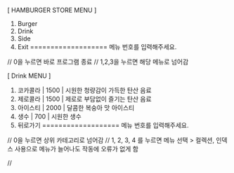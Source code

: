 [ HAMBURGER STORE MENU ]
1. Burger
2. Drink
3. Side
0. Exit
===================
메뉴 번호를 입력해주세요.

// 0을 누르면 바로 프로그램 종료
// 1,2,3을 누르면 해당 메뉴로 넘어감



[ Drink MENU ]
1. 코카콜라    | 1500 |  시원한 청량감이 가득한 탄산 음료
2. 제로콜라    | 1500 |  제로로 부담없이 즐기는 탄산 음료
3. 아이스티    | 2000 |  달콤한 복숭아 맛 아이스티
4. 생수       | 700 |  시원한 생수
0. 뒤로가기
===================
메뉴 번호를 입력해주세요.

// 0을 누르면 상위 카테고리로 넘어감
// 1, 2, 3, 4 를 누르면 메뉴 선택 > 컬렉션, 인덱스 사용으로 메뉴가 늘어나도 작동에 오류가 없게 함

// 
